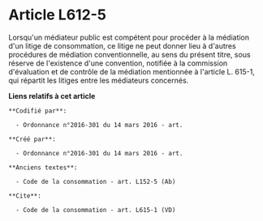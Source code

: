 # Article L612-5

Lorsqu'un médiateur public est compétent pour procéder à la médiation d'un litige de consommation, ce litige ne peut donner
lieu à d'autres procédures de médiation conventionnelle, au sens du présent titre, sous réserve de l'existence d'une
convention, notifiée à la commission d'évaluation et de contrôle de la médiation mentionnée à l'article L. 615-1, qui
répartit les litiges entre les médiateurs concernés.

**Liens relatifs à cet article**

	**Codifié par**:

	  - Ordonnance n°2016-301 du 14 mars 2016 - art.

	**Créé par**:

	  - Ordonnance n°2016-301 du 14 mars 2016 - art.

	**Anciens textes**:

	  - Code de la consommation - art. L152-5 (Ab)

	**Cite**:

	  - Code de la consommation - art. L615-1 (VD)
